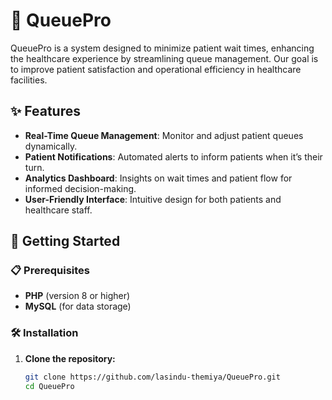 # 🏥 QueuePro

QueuePro is a system designed to minimize patient wait times, enhancing the healthcare experience by streamlining queue management. Our goal is to improve patient satisfaction and operational efficiency in healthcare facilities.

## ✨ Features

- **Real-Time Queue Management**: Monitor and adjust patient queues dynamically.
- **Patient Notifications**: Automated alerts to inform patients when it’s their turn.
- **Analytics Dashboard**: Insights on wait times and patient flow for informed decision-making.
- **User-Friendly Interface**: Intuitive design for both patients and healthcare staff.

## 🚀 Getting Started

### 📋 Prerequisites

- **PHP** (version 8 or higher)
- **MySQL** (for data storage)

### 🛠 Installation

1. **Clone the repository:**
   ```bash
   git clone https://github.com/lasindu-themiya/QueuePro.git
   cd QueuePro
